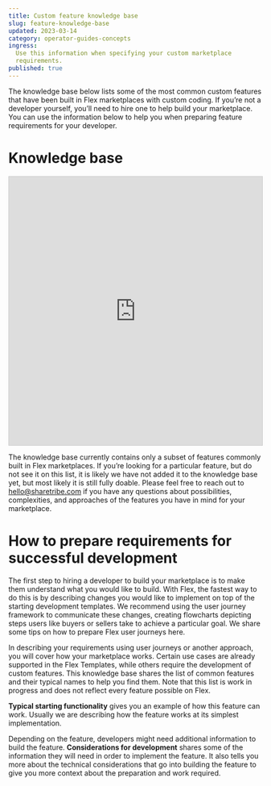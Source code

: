 ```yaml
---
title: Custom feature knowledge base
slug: feature-knowledge-base
updated: 2023-03-14
category: operator-guides-concepts
ingress:
  Use this information when specifying your custom marketplace
  requirements.
published: true
---
```


The knowledge base below lists some of the most common custom features
that have been built in Flex marketplaces with custom coding. If you’re
not a developer yourself, you’ll need to hire one to help build your
marketplace. You can use the information below to help you when
preparing feature requirements for your developer.

# Knowledge base

<iframe class="airtable-embed" src="https://airtable.com/embed/shreAe4r7NNicveJ3?backgroundColor=purple&layout=card&viewControls=on" frameborder="0" onmousewheel="" width="100%" height="533" style="background: transparent; border: 1px solid #ccc;">

</iframe>

<info>

The knowledge base currently contains only a subset of features commonly
built in Flex marketplaces. If you’re looking for a particular feature,
but do not see it on this list, it is likely we have not added it to the
knowledge base yet, but most likely it is still fully doable. Please
feel free to reach out to hello@sharetribe.com if you have any questions
about possibilities, complexities, and approaches of the features you
have in mind for your marketplace.

</info>

# How to prepare requirements for successful development

The first step to hiring a developer to build your marketplace is to
make them understand what you would like to build. With Flex, the
fastest way to do this is by describing changes you would like to
implement on top of the starting development templates. We recommend
using the user journey framework to communicate these changes, creating
flowcharts depicting steps users like buyers or sellers take to achieve
a particular goal. We share some tips on how to prepare Flex user
journeys here.

In describing your requirements using user journeys or another approach,
you will cover how your marketplace works. Certain use cases are already
supported in the Flex Templates, while others require the development of
custom features. This knowledge base shares the list of common features
and their typical names to help you find them. Note that this list is
work in progress and does not reflect every feature possible on Flex.

**Typical starting functionality** gives you an example of how this
feature can work. Usually we are describing how the feature works at its
simplest implementation.

Depending on the feature, developers might need additional information
to build the feature. **Considerations for development** shares some of
the information they will need in order to implement the feature. It
also tells you more about the technical considerations that go into
building the feature to give you more context about the preparation and
work required.
